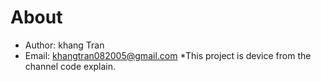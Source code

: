 # About
- Author: khang Tran
- Email: khangtran082005@gmail.com
*This project is device from the channel code explain.

